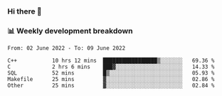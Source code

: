 ### Hi there 👋

### 📊 Weekly development breakdown
<!--START_SECTION:waka-->

```text
From: 02 June 2022 - To: 09 June 2022

C++           10 hrs 12 mins  █████████████████▒░░░░░░░   69.36 %
C             2 hrs 6 mins    ███▓░░░░░░░░░░░░░░░░░░░░░   14.33 %
SQL           52 mins         █▒░░░░░░░░░░░░░░░░░░░░░░░   05.93 %
Makefile      25 mins         ▓░░░░░░░░░░░░░░░░░░░░░░░░   02.86 %
Other         25 mins         ▓░░░░░░░░░░░░░░░░░░░░░░░░   02.84 %
```

<!--END_SECTION:waka-->
